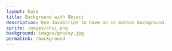 ```yaml
---
layout: base
title: Background with Object
description: Use JavaScript to have an in motion background.
sprite: images/chii.png
background: images/grassy.jpg
permalink: /background
---
```


<canvas id="world"></canvas>

<script>
  // get the canvas and its 2D drawing context
  const canvas = document.getElementById("world");
  const ctx = canvas.getContext('2d');

  // load background and sprite images
  const backgroundImg = new Image();
  const spriteImg = new Image();
  backgroundImg.src = '{{page.background}}'; // background path from front matter
  spriteImg.src = '{{page.sprite}}';         // sprite path from front matter

  // counter to track when images are ready
  let imagesLoaded = 0;

  // once background image loads, increment counter and try starting the game
  backgroundImg.onload = function() {
    imagesLoaded++;
    startGameWorld();
  };

  // once sprite image loads, increment counter and try starting the game
  spriteImg.onload = function() {
    imagesLoaded++;
    startGameWorld();
  };

  // called when both images are loaded
  function startGameWorld() {
    if (imagesLoaded < 2) return; // Wait until both are ready

    //  object that can be drawn on the canvas
    class GameObject {
      constructor(image, width, height, x = 0, y = 0, speedRatio = 0) {
        this.image = image;
        this.width = width;
        this.height = height;
        this.x = x;
        this.y = y;
        this.speedRatio = speedRatio;             
        this.speed = GameWorld.gameSpeed * this.speedRatio;
      }
      update() {} // placeholder for child classes
      draw(ctx) {
        ctx.drawImage(this.image, this.x, this.y, this.width, this.height);
      }
    }

    // background class that scrolls horizontally
    class Background extends GameObject {
      constructor(image, gameWorld) {
        // cover entire canvas, scrolls at 0.1 of game speed
        super(image, gameWorld.width, gameWorld.height, 0, 0, 0.1);
      }
      update() {
        // move background to the left, looping seamlessly
        this.x = (this.x - this.speed) % this.width;
      }
      draw(ctx) {
        // draw background twice for so there isnt a gap when ' scrolling ' 
        ctx.drawImage(this.image, this.x, this.y, this.width, this.height);
        ctx.drawImage(this.image, this.x + this.width, this.y, this.width, this.height);
      }
    }

    // player class with 'floating' animation
    class Player extends GameObject {
      constructor(image, gameWorld) {
        // scale sprite down by half
        const width = image.naturalWidth / 2;
        const height = image.naturalHeight / 2;
        // center player on the canvas
        const x = (gameWorld.width - width) / 2;
        const y = (gameWorld.height - height) / 2;
        super(image, width, height, x, y);
        this.baseY = y; // save original Y position
        this.frame = 0; // frame counter for sine wave animation
      }
      update() {
        // float up and down smoothly using sine wave
        this.y = this.baseY + Math.sin(this.frame * 0.05) * 20;
        this.frame++;
      }
    }

    // main game world class
    class GameWorld {
      static gameSpeed = 5; 
      constructor(backgroundImg, spriteImg) {
        // setup canvas dimensions to fit the window
        this.canvas = document.getElementById("world");
        this.ctx = this.canvas.getContext('2d');
        this.width = window.innerWidth;
        this.height = window.innerHeight;
        this.canvas.width = this.width;
        this.canvas.height = this.height;

        // style canvas to cover full screen
        this.canvas.style.width = `${this.width}px`;
        this.canvas.style.height = `${this.height}px`;
        this.canvas.style.position = 'absolute';
        this.canvas.style.left = `0px`;
        this.canvas.style.top = `${(window.innerHeight - this.height) / 2}px`;

        // add game objects: background + player
        this.objects = [
         new Background(backgroundImg, this),
         new Player(spriteImg, this)
        ];
      }

      // main game loop: update and draw all objects
      gameLoop() {
        this.ctx.clearRect(0, 0, this.width, this.height); // clears canvas
        for (const obj of this.objects) {
          obj.update();   // update position/animation
          obj.draw(this.ctx); // draw to screen
        }
        requestAnimationFrame(this.gameLoop.bind(this)); // loop forever
      }

      // start the game loop
      start() {
        this.gameLoop();
      }
    }

    // create and start the game world
    const world = new GameWorld(backgroundImg, spriteImg);
    world.start();
  }
</script>

